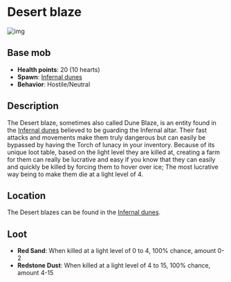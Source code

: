 # Desert blaze

![img](https://static.miraheze.org/stardustlabswiki/4/47/Desert\_blaze.png)

## Base mob

* **Health points**: 20 (10 hearts)
* **Spawn**: [Infernal dunes](../nether-biomes/infernaldunes.md)
* **Behavior**: Hostile/Neutral

## Description

The Desert blaze, sometimes also called Dune Blaze, is an entity found in the [Infernal dunes](https://officiallysp.net/pokeywiki/Nether\_Biomes/infernaldunes.html) believed to be guarding the Infernal altar. Their fast attacks and movements make them truly dangerous but can easily be bypassed by having the Torch of lunacy in your inventory. Because of its unique loot table, based on the light level they are killed at, creating a farm for them can really be lucrative and easy if you know that they can easily and quickly be killed by forcing them to hover over ice; The most lucrative way being to make them die at a light level of 4.

## Location

The Desert blazes can be found in the [Infernal dunes](../nether-biomes/infernaldunes.md).

## Loot

* **Red Sand**: When killed at a light level of 0 to 4, 100% chance, amount 0-2
* **Redstone Dust**: When killed at a light level of 4 to 15, 100% chance, amount 4-15

